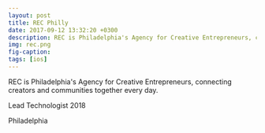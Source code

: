 ```yaml
---
layout: post
title: REC Philly
date: 2017-09-12 13:32:20 +0300
description: REC is Philadelphia's Agency for Creative Entrepreneurs, connecting creators and communities together every day.
img: rec.png
fig-caption: 
tags: [ios]
---
```


REC is Philadelphia's Agency for Creative Entrepreneurs, connecting creators and communities together every day.

Lead Technologist 2018

Philadelphia